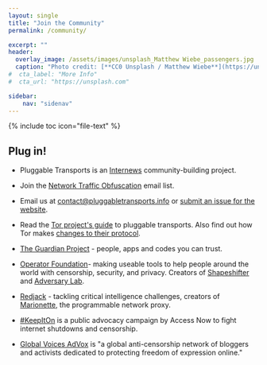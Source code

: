 ```yaml
---
layout: single
title: "Join the Community"
permalink: /community/

excerpt: ""
header:
  overlay_image: /assets/images/unsplash_Matthew Wiebe_passengers.jpg
  caption: "Photo credit: [**CC0 Unsplash / Matthew Wiebe**](https://unsplash.com/)"
#  cta_label: "More Info"
#  cta_url: "https://unsplash.com"

sidebar:
    nav: "sidenav"
---
```


{% include toc icon="file-text" %}


## Plug in!

* Pluggable Transports is an [Internews](https://internews.org) community-building project.

* Join the [Network Traffic Obfuscation](https://groups.google.com/forum/#!forum/traffic-obf) email list.

* Email us at [contact@pluggabletransports.info](mailto:contact@pluggabletransports.info) or [submit an issue for the website](https://github.com/OpenInternet/PT-website/issues).

* Read the [Tor project's guide](https://www.torproject.org/docs/pluggable-transports) to pluggable transports. Also find out how Tor makes [changes to their protocol](https://blog.torproject.org/tor-design-proposals-how-we-make-changes-our-protocol).

* [The Guardian Project](https://guardianproject.info/) - people, apps and codes you can trust.

* [Operator Foundation](https://operatorfoundation.org)- making useable tools to help people around the world with censorship, security, and privacy. Creators of [Shapeshifter](https://github.com/OperatorFoundation/?q=anticensorship) and [Adversary Lab](https://github.com/OperatorFoundation/AdversaryLab).

* [Redjack](https://www.redjack.com) - tackling critical intelligence challenges, creators of [Marionette](https://github.com/redjack/marionette), the programmable network proxy.

* [#KeepItOn](https://www.accessnow.org/keepiton/) is a public advocacy campaign by Access Now to fight internet shutdowns and censorship.

* [Global Voices AdVox](https://advox.globalvoices.org/) is "a global anti-censorship network of bloggers and activists dedicated to protecting freedom of expression online."